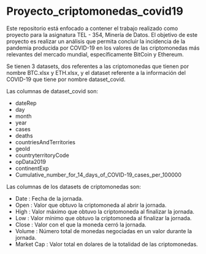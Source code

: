 # Proyecto_criptomonedas_covid19

  Este repositorio está enfocado a contener el trabajo realizado como proyecto para la asignatura TEL - 354, Minería de Datos.
El objetivo de este proyecto es realizar un análisis que permita concluir la incidencia de la pandemia producida por COVID-19
en los valores de las criptomonedas más relevantes del mercado mundial, específicamente BitCoin y Ethereum.
  
  Se tienen 3 datasets, dos referentes a las criptomonedas que tienen por nombre BTC.xlsx y ETH.xlsx, y el dataset referente a
la información del COVID-19 que tiene por nombre dataset_covid.

Las columnas de dataset_covid son:

* dateRep
* day
* month
* year
* cases
* deaths
* countriesAndTerritories
* geoId 
* countryterritoryCode
* opData2019
* continentExp
* Cumulative_number_for_14_days_of_COVID-19_cases_per_100000
   
Las columnas de los datasets de criptomonedas son:

* Date : Fecha de la jornada.
* Open : Valor que obtuvo la criptomoneda al abrir la jornada.
* High : Valor máximo que obtuvo la criptomoneda al finalizar la jornada.
* Low  : Valor mínimo que obtuvo la criptomoneda al finalizar la jornada.
* Close : Valor con el que la moneda cerró la jornada.
* Volume : Número total de monedas negociadas en un valor durante la jornada.
* Market Cap : Valor total en dolares de la totalidad de las criptomonedas.
